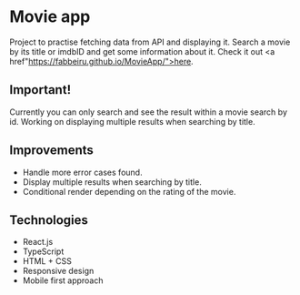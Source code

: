 # Movie app

Project to practise fetching data from API and displaying it. Search a movie by its title or imdbID and get some information about it. Check it out <a href"https://fabbeiru.github.io/MovieApp/">here</a>.

## Important!

Currently you can only search and see the result within a movie search by id. Working on displaying multiple results when searching by title.

## Improvements

- Handle more error cases found.
- Display multiple results when searching by title.
- Conditional render depending on the rating of the movie.

## Technologies

- React.js
- TypeScript
- HTML + CSS
- Responsive design
- Mobile first approach
